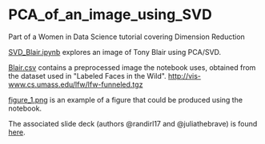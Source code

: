 # PCA_of_an_image_using_SVD

Part of a Women in Data Science tutorial covering Dimension Reduction

[SVD_Blair.ipynb](SVD_Blair.ipynb) explores an image of Tony Blair using PCA/SVD.

[Blair.csv](Blair.csv) contains a preprocessed image the notebook uses, obtained from the dataset used in "Labeled Faces in the Wild".
http://vis-www.cs.umass.edu/lfw/lfw-funneled.tgz

[figure_1.png](figure_1.png) is an example of a figure that could be produced using the notebook.

The associated slide deck (authors @randirl17 and @juliathebrave) is found [here](http://docs.google.com/presentation/d/1yUHj71GrG4FHMxnr7OGPNkh84fENkzngdVlxSIixYLs/).
